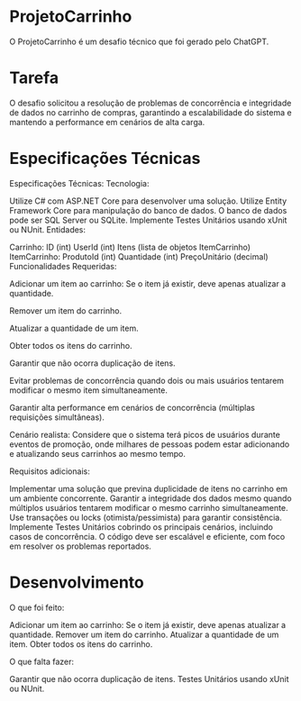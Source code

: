 # ProjetoCarrinho

O ProjetoCarrinho é um desafio técnico que foi gerado pelo ChatGPT. 

# Tarefa

O desafio solicitou a resolução de problemas de concorrência e integridade de dados no carrinho de compras, garantindo a escalabilidade do sistema e mantendo a performance em cenários de alta carga.

# Especificações Técnicas

Especificações Técnicas:
Tecnologia:

Utilize C# com ASP.NET Core para desenvolver uma solução.
Utilize Entity Framework Core para manipulação do banco de dados.
O banco de dados pode ser SQL Server ou SQLite.
Implemente Testes Unitários usando xUnit ou NUnit.
Entidades:

Carrinho:
ID (int)
UserId (int)
Itens (lista de objetos ItemCarrinho)
ItemCarrinho:
ProdutoId (int)
Quantidade (int)
PreçoUnitário (decimal)
Funcionalidades Requeridas:

Adicionar um item ao carrinho: Se o item já existir, deve apenas atualizar a quantidade.

Remover um item do carrinho.

Atualizar a quantidade de um item.

Obter todos os itens do carrinho.

Garantir que não ocorra duplicação de itens.

Evitar problemas de concorrência quando dois ou mais usuários tentarem modificar o mesmo item simultaneamente.

Garantir alta performance em cenários de concorrência (múltiplas requisições simultâneas).

Cenário realista: Considere que o sistema terá picos de usuários durante eventos de promoção, onde milhares de pessoas podem estar adicionando e atualizando seus carrinhos ao mesmo tempo.

Requisitos adicionais:

Implementar uma solução que previna duplicidade de itens no carrinho em um ambiente concorrente.
Garantir a integridade dos dados mesmo quando múltiplos usuários tentarem modificar o mesmo carrinho simultaneamente.
Use transações ou locks (otimista/pessimista) para garantir consistência.
Implemente Testes Unitários cobrindo os principais cenários, incluindo casos de concorrência.
O código deve ser escalável e eficiente, com foco em resolver os problemas reportados.

# Desenvolvimento
O que foi feito:

Adicionar um item ao carrinho: Se o item já existir, deve apenas atualizar a quantidade.
Remover um item do carrinho.
Atualizar a quantidade de um item.
Obter todos os itens do carrinho.

O que falta fazer:

Garantir que não ocorra duplicação de itens.
Testes Unitários usando xUnit ou NUnit.


